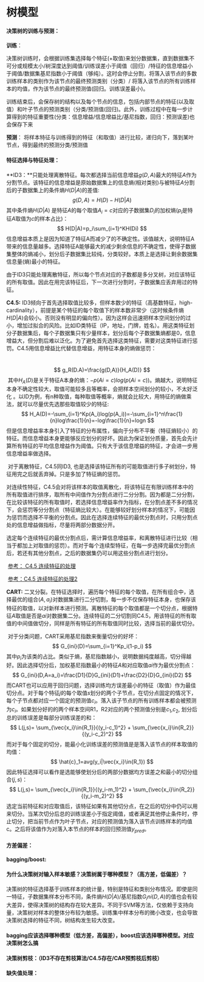 # 								树模型

#### 决策树的训练与预测：

**训练**：

决策树训练时，会根据训练集选择每个特征(+取值)来划分数据集，直到数据集不可分或规模太小/树深度达到阈值/训练误差小于阈值（回归）/特征的信息增益小于阈值/数据集基尼指数小于阈值（够纯）。这时会停止分割，将落入该节点的多数训练样本的类别作为该节点的最终预测类别（分类）/  将落入该节点的所有训练样本的均值，作为该节点的最终预测值(回归。训练误差最小)。

训练结束后，会保存树的结构以及每个节点的信息，包括内部节点的特征(以及取值）和叶子节点的预测类别（分类/预测值(回归)。此外，训练过程中在每一步计算得到的特征重要性(分类：信息增益/信息增益比/基尼指数，回归：预测误差)也会保存下来

**预测**： 将样本特征与训练得到的特征（和取值）进行比较，递归向下，落到某叶节点，得到最终的预测分类/预测值

#### 特征选择与特征处理：

**ID3：**只能处理离散特征。每次都选择当前信息增益$g(D,A)$最大的特征$A$作为分割节点。该特征的信息增益是原始数据集上的信息熵(相对类别)与被特征$A$分割后的子数据集上的条件熵$H(D|A)$的差值:
$$
g(D,A)=H(D)-H(D|A)
$$
其中条件熵$H(D|A)$ 是特征$A$的每个取值$A_i=c$对应的子数据集$D_i$的加权熵($p_i$是特征$A$取值为$c$的样本占比)：
$$
H(D|A)=p_i\sum_{i=1}^KH(Di)
$$
信息增益本质上是因为知道了特征A而减少了的不确定性。该值越大，说明特征A带来的信息量越多。选择特征A能够最大的减少剩余信息的不确定性，使得子数据集整体的熵减小，划分后子数据集比较纯，分类较好。本质上是选择让剩余数据集信息量(熵)最小的特征。

由于ID3只能处理离散特征，所以每个节点对应的子数都是多分叉树，对应该特征的所有取值。因此在用完该特征后，下一次进行分割时，子数据集应丢弃用过的特征。

**C4.5:**   ID3倾向于首先选择取值比较多，但样本数少的特征（高基数特征，high-cardinality），前提是某个特征的每个取值下的样本数非常少（这时候条件熵$H(D|A)$会较小。否则没有明显的偏向性）。因为这样会迅速把样本空间划分的过小，增加过拟合的风险。比如ID类特征（IP，地址，门牌，姓名）。用这类特征划分子数据集后，每个子数据集只有少量样本，划分后每个子数据集熵都是0，信息增益大，但分割后难以泛化。为了避免首先选择这类特征，需要对这类特征进行惩罚。C4.5用信息增益比代替信息增益，用特征本身的熵做惩罚：



​           
$$
g_R(D.A)=\frac{g(D,A)}{H_A(D)}
$$
​        其中$H_A(D)$是关于特征A本身的熵：$-p(Ai=c)log(p(Ai=c))$。熵越大，说明特征本身不确定性较大，取值可能较多且等概率，会把样本空间划分的较小，不太好泛化 。以ID为例，有n种取值，每种取值等概率，熵就会比较大，用特征的熵做乘法，就可以尽量优先选那些取值较少的特征:
$$
H_A(D)=-\sum_{i=1}^Kp(A_i)log(p(A_i))=-\sum_{i=1}^n\frac{1}{n}log\frac{1}{n}=-log\frac{1}{n}=logn
$$
​       但是信息增益率本身引入了特征的分布属性，偏向于分布不平衡（特征熵较小）的特征。而信息增益本身更能够反应划分的好坏。因此为保证划分质量，首先会先计算所有特征的平均信息增益作为阈值。只有大于该信息增益的特征，才会进一步用信息增益率做选择。

​        对于离散特征，C4.5同ID3, 也是选择该特征所有的可能取值进行多子树划分，特征用完之后就丢弃掉。只是多加了特征熵的惩罚。

​         对连续性特征，C4.5会对将该样本的取值离散化，将该特征在有限训练样本中的所有取值进行排序，取所有中间值作为分割点进行二分分割。因为都是二分分割，在比较该特征的所有取值时，若选择信息增益率作为指标，在分割点差不多的情况下，会惩罚等分分割点（特征熵比较大）。在能够较好划分样本的情况下，可能因为惩罚而选择不平衡的分割点。因此在选择连续特征的最优分割点时，只用分割点处的信息增益做指标，尽量将两部分数据分开。

​       选定每个连续特征的最优分割点后，需计算信息增益率，和离散特征进行比较（相当于都加上对取值的惩罚）。而对于每个连续型特征，在每一步选择完最优分割点后，若还有其他分割点，之后的数据集仍可以用这些分割点进行划分。

​    [参考： C4.5 连续特征的处理](https://www.cnblogs.com/wf-ml/p/10685499.html)

​    [参考：C4.5 连续特征的处理2](https://www.cnblogs.com/zhangchaoyang/articles/2842490.html)

**CART:** 二叉分裂。在特征选择时，遍历每个特征的每个取值，在所有组合中，选择最优的组合$(A,a_i)$对数据集进行二分切割，每一步不仅保存特征本身，也保存该特征的取值，以对新样本进行预测。离散特征的每个取值都是一个切分点，根据特征$A$取值是否是$ai$对数据集二分。连续特征的二分切割同C4.5，用该特征的所有取值的中间值做切分，同样是所有特征的所有取值同时比较，选择当前的最优切分。

​          对于分类问题，CART采用基尼指数来衡量切分的好坏：
$$
G_{ini}(D)=\sum_{i=1}^Kp_i(1-p_i)
$$
 其中$p_i$为该类的占比。类似于熵，基尼指数越小，说明数据纯度越高，切分得越好。因此选择切分后，加权基尼指数最小的特征$A$和对应取值$ai$作为最优分割点：
$$
G_{ini}(D,A=a_i)=\frac{D1}{D}G_{ini}(D1)+\frac{D2}{D}G_{ini}(D2)
$$
​        而CART也可以应用于回归问题，选择训练均方误差最小的特征（取值）作为最佳切分点。对于每个特征$j$的每个取值$s$划分的两个子节点，在切分点固定的情况下，每个子节点都对应一个固定的预测值$c_i$。落入该子节点的所有训练样本都会被预测为$c_i$。如果划分好的的两个样本空间R1，R2对应的两个预测值分别是$c_1$,$c_2$, 划分后总的训练误差是每部分训练误差的和：
$$
L(j,s)= \sum_{\vec{x_i}\in{R_1}}{(y_i-c_1)^2} +  \sum_{\vec{x_i}\in{R_2}}{(y_i-c_2)^2}
$$
而对于每个固定的切分，能最小化训练误差的预测值是是落入该节点的样本取值的均值：
$$
\hat{c}_1=avg(y_i|\vec{x_i}\in{R_1})
$$
因此特征选择可以看作是选能够使划分后的两部分数据均方误差之和最小的切分组合$(j,s)$：
$$
L(j,s)= \sum_{\vec{x_i}\in{R_1}}{(y_i-m_1)^2} +  \sum_{\vec{x_i}\in{R_2}}{(y_i-m_2)^2}
$$
选定当前特征和对应取值后，该特征如果有其他切分点，在之后的切分中仍可以用来切分。当某次切分后总的训练误差小于指定阈值，或者满足其他停止条件时，停止切分，把当前节点作为叶子节点，对应的预测值为落入该节点训练样本的均值c。之后将该值作为对落入本节点的样本的回归预测值$y_{pred}$。

#### 方差偏差：



#### bagging/boost:



#### 为什么决策树对输入样本敏感？决策树属于哪种模型？（高方差，低偏差）？

决策树的特征选择基于训练样本的统计量，特别是特征和类别分布情况。即使是同一特征，子数据集样本分布不同，条件熵$H(D|A)$/基尼指数$G_ini(D,A)$的值也会有较大差异，使得决策树的结构存在较大差异。不同于SVM等方法，仅依赖于支持向量，决策树对样本的整体分布较为敏感。训练集中样本分布的微小改变，也会导致决策树选择的特征不同，树结构发生较大改变。

#### bagging应该选择哪种模型（低方差，高偏差），boost应该选择哪种模型。对应决策树怎么搞



#### 决策树剪枝：（ID3不存在剪枝算法/C4.5存在/CAR预剪枝后剪枝）



#### 缺失值处理：





